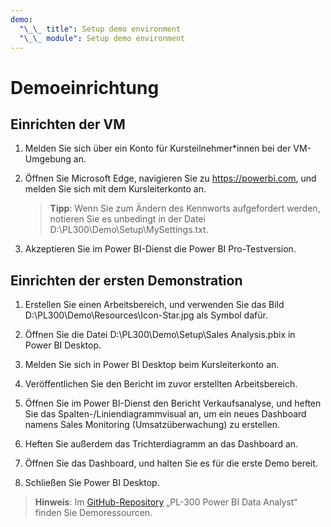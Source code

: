 ```yaml
---
demo:
  "\_\_ title": Setup demo environment
  "\_\_ module": Setup demo environment
---
```


# Demoeinrichtung

## Einrichten der VM

1. Melden Sie sich über ein Konto für Kursteilnehmer*innen bei der VM-Umgebung an.

1. Öffnen Sie Microsoft Edge, navigieren Sie zu <https://powerbi.com>, und melden Sie sich mit dem Kursleiterkonto an.
    > **Tipp**: Wenn Sie zum Ändern des Kennworts aufgefordert werden, notieren Sie es unbedingt in der Datei D:\PL300\Demo\Setup\MySettings.txt.

1. Akzeptieren Sie im Power BI-Dienst die Power BI Pro-Testversion.

## Einrichten der ersten Demonstration

1. Erstellen Sie einen Arbeitsbereich, und verwenden Sie das Bild D:\PL300\Demo\Resources\Icon-Star.jpg als Symbol dafür.

1. Öffnen Sie die Datei D:\PL300\Demo\Setup\Sales Analysis.pbix in Power BI Desktop.

1. Melden Sie sich in Power BI Desktop beim Kursleiterkonto an.

1. Veröffentlichen Sie den Bericht im zuvor erstellten Arbeitsbereich.

1. Öffnen Sie im Power BI-Dienst den Bericht Verkaufsanalyse, und heften Sie das Spalten-/Liniendiagrammvisual an, um ein neues Dashboard namens Sales Monitoring (Umsatzüberwachung) zu erstellen.

1. Heften Sie außerdem das Trichterdiagramm an das Dashboard an.

1. Öffnen Sie das Dashboard, und halten Sie es für die erste Demo bereit.

1. Schließen Sie Power BI Desktop.

> **Hinweis**: Im [GitHub-Repository](https://github.com/MicrosoftLearning/PL-300-Microsoft-Power-BI-Data-Analyst/tree/Main/Allfiles/Demo) „PL-300 Power BI Data Analyst“ finden Sie Demoressourcen.
